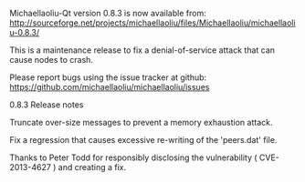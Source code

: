 Michaellaoliu-Qt version 0.8.3 is now available from:
  http://sourceforge.net/projects/michaellaoliu/files/Michaellaoliu/michaellaoliu-0.8.3/

This is a maintenance release to fix a denial-of-service attack that
can cause nodes to crash.

Please report bugs using the issue tracker at github:
  https://github.com/michaellaoliu/michaellaoliu/issues

0.8.3 Release notes

Truncate over-size messages to prevent a memory exhaustion attack.

Fix a regression that causes excessive re-writing of the 'peers.dat' file.


Thanks to Peter Todd for responsibly disclosing the vulnerability
( CVE-2013-4627 ) and creating a fix.
